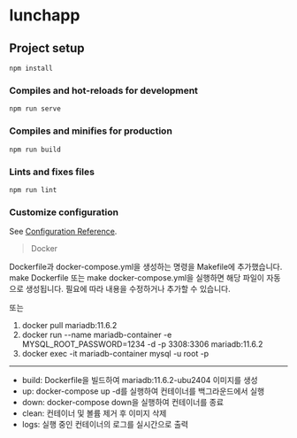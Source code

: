 # lunchapp

## Project setup

```
npm install
```

### Compiles and hot-reloads for development

```
npm run serve
```

### Compiles and minifies for production

```
npm run build
```

### Lints and fixes files

```
npm run lint
```

### Customize configuration

See [Configuration Reference](https://cli.vuejs.org/config/).

> Docker

Dockerfile과 docker-compose.yml을 생성하는 명령을 Makefile에 추가했습니다. make Dockerfile 또는 make docker-compose.yml을 실행하면 해당 파일이 자동으로 생성됩니다. 필요에 따라 내용을 수정하거나 추가할 수 있습니다.

또는

1. docker pull mariadb:11.6.2
2. docker run --name mariadb-container -e MYSQL_ROOT_PASSWORD=1234 -d -p 3308:3306 mariadb:11.6.2
3. docker exec -it mariadb-container mysql -u root -p

---

- build: Dockerfile을 빌드하여 mariadb:11.6.2-ubu2404 이미지를 생성
- up: docker-compose up -d를 실행하여 컨테이너를 백그라운드에서 실행
- down: docker-compose down을 실행하여 컨테이너를 종료
- clean: 컨테이너 및 볼륨 제거 후 이미지 삭제
- logs: 실행 중인 컨테이너의 로그를 실시간으로 출력
